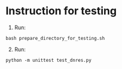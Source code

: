 # Instruction for testing
1. Run:
```
bash prepare_directory_for_testing.sh
```

2. Run:
```
python -m unittest test_dnres.py
```
